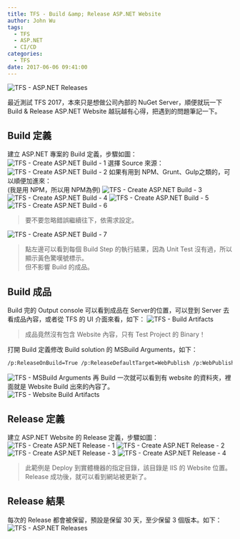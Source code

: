 ```yaml
---
title: TFS - Build &amp; Release ASP.NET Website
author: John Wu
tags:
  - TFS
  - ASP.NET
  - CI/CD
categories:
  - TFS
date: 2017-06-06 09:41:00
---
```

![TFS - ASP.NET Releases](/images/pasted-182.png)

最近測試 TFS 2017，本來只是想做公司內部的 NuGet Server，順便就玩一下 Build & Release ASP.NET Website 越玩越有心得，把遇到的問題筆記一下。  

<!-- more -->

## Build 定義

建立 ASP.NET 專案的 Build 定義，步驟如圖：  
![TFS - Create ASP.NET Build - 1](/images/pasted-141.png)
選擇 Source 來源：
![TFS - Create ASP.NET Build - 2](/images/pasted-169.png)
如果有用到 NPM、Grunt、Gulp之類的，可以順便加進來：  
(我是用 NPM，所以用 NPM為例)
![TFS - Create ASP.NET Build - 3](/images/pasted-170.png)
![TFS - Create ASP.NET Build - 4](/images/pasted-171.png)
![TFS - Create ASP.NET Build - 5](/images/pasted-172.png)
![TFS - Create ASP.NET Build - 6](/images/pasted-173.png)
> 要不要忽略錯誤繼續往下，依需求設定。  

![TFS - Create ASP.NET Build - 7](/images/pasted-174.png)
> 點左邊可以看到每個 Build Step 的執行結果，因為 Unit Test 沒有過，所以顯示黃色驚嘆號標示。  
> 但不影響 Build 的成品。

## Build 成品

Build 完的 Output console 可以看到成品在 Server的位置，可以登到 Server 去看成品內容，或者從 TFS 的 UI 介面來看，如下：
![TFS - Build Artifacts](/images/pasted-175.png)
> 成品竟然沒有包含 Website 內容，只有 Test Project 的 Binary！  

打開 Build 定義修改 Build solution 的 MSBuild Arguments，如下：
```bash
/p:ReleaseOnBuild=True /p:ReleaseDefaultTarget=WebPublish /p:WebPublishMethod=FileSystem /p:DeleteExistingFiles=True /p:publishUrl=$(build.artifactstagingdirectory)\website
```
![TFS - MSBuild Arguments](/images/pasted-176.png)
再 Build 一次就可以看到有 website 的資料夾，裡面就是 Website Build 出來的內容了。  
![TFS - Website Build Artifacts](/images/pasted-177.png)

## Release 定義

建立 ASP.NET Website 的 Release 定義，步驟如圖：  
![TFS - Create ASP.NET Release - 1](/images/pasted-178.png)
![TFS - Create ASP.NET Release - 2](/images/pasted-179.png)
![TFS - Create ASP.NET Release - 3](/images/pasted-180.png)
![TFS - Create ASP.NET Release - 4](/images/pasted-181.png)
> 此範例是 Deploy 到實體機器的指定目錄，該目錄是 IIS 的 Website 位置。  
> Release 成功後，就可以看到網站被更新了。

## Release 結果

每次的 Release 都會被保留，預設是保留 30 天，至少保留 3 個版本。如下：
![TFS - ASP.NET Releases](/images/pasted-182.png)


